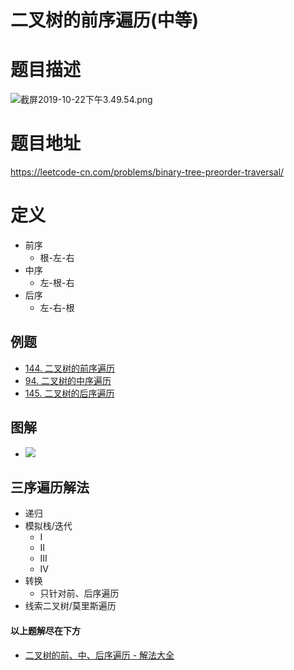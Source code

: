 # 二叉树的前序遍历(中等)
# 题目描述
![截屏2019-10-22下午3.49.54.png](https://pic.leetcode-cn.com/d835a9ee7508351968b3e378b78a2a18114ef1ffcf234715ef4fefbfd96a06ae-%E6%88%AA%E5%B1%8F2019-10-22%E4%B8%8B%E5%8D%883.49.54.png)
# 题目地址
<https://leetcode-cn.com/problems/binary-tree-preorder-traversal/>
# 定义
+ 前序
  + 根-左-右
+ 中序
  + 左-根-右
+ 后序
  + 左-右-根
## 例题
+ [144. 二叉树的前序遍历](https://leetcode-cn.com/problems/binary-tree-preorder-traversal/)
+ [94. 二叉树的中序遍历](https://leetcode-cn.com/problems/binary-tree-inorder-traversal/)
+ [145. 二叉树的后序遍历](https://leetcode-cn.com/problems/binary-tree-postorder-traversal/)
## 图解
+ ![](https://static001.geekbang.org/resource/image/ab/16/ab103822e75b5b15c615b68560cb2416.jpg) 
## 三序遍历解法
+ 递归
+ 模拟栈/迭代
  + I
  + II
  + III
  + IV
+ 转换
  + 只针对前、后序遍历
+ 线索二叉树/莫里斯遍历
#### 以上题解尽在下方
+ [二叉树的前、中、后序遍历 - 解法大全](https://github.com/Alex660/Algorithms-and-data-structures/blob/master/demos/%E4%BA%8C%E5%8F%89%E6%A0%91%E7%9A%84%E4%B8%89%E5%BA%8F%E9%81%8D%E5%8E%86.md)